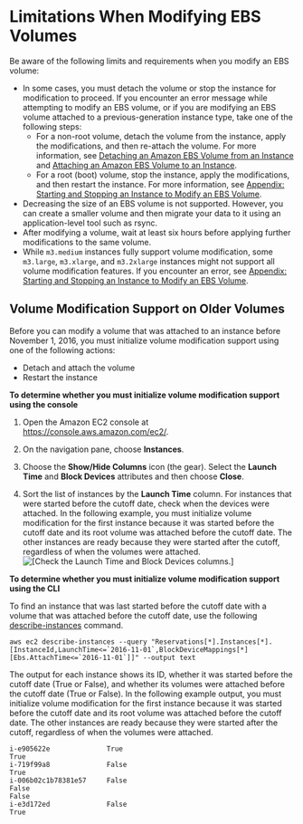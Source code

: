 # Limitations When Modifying EBS Volumes<a name="limitations"></a>

Be aware of the following limits and requirements when you modify an EBS volume:
+ In some cases, you must detach the volume or stop the instance for modification to proceed\. If you encounter an error message while attempting to modify an EBS volume, or if you are modifying an EBS volume attached to a previous\-generation instance type, take one of the following steps:
  + For a non\-root volume, detach the volume from the instance, apply the modifications, and then re\-attach the volume\. For more information, see [Detaching an Amazon EBS Volume from an Instance](http://docs.aws.amazon.com/AWSEC2/latest/UserGuide/ebs-detaching-volume.html) and [Attaching an Amazon EBS Volume to an Instance](http://docs.aws.amazon.com/AWSEC2/latest/UserGuide/ebs-attaching-volume.html)\. 
  + For a root \(boot\) volume, stop the instance, apply the modifications, and then restart the instance\. For more information, see [Appendix: Starting and Stopping an Instance to Modify an EBS Volume](stop-start.md)\.
+ Decreasing the size of an EBS volume is not supported\. However, you can create a smaller volume and then migrate your data to it using an application\-level tool such as rsync\.
+ After modifying a volume, wait at least six hours before applying further modifications to the same volume\.
+ While `m3.medium` instances fully support volume modification, some `m3.large`, `m3.xlarge`, and `m3.2xlarge` instances might not support all volume modification features\. If you encounter an error, see [Appendix: Starting and Stopping an Instance to Modify an EBS Volume](stop-start.md)\.

## Volume Modification Support on Older Volumes<a name="initialize-modification-support"></a>

Before you can modify a volume that was attached to an instance before November 1, 2016, you must initialize volume modification support using one of the following actions:
+ Detach and attach the volume
+ Restart the instance

**To determine whether you must initialize volume modification support using the console**

1. Open the Amazon EC2 console at [https://console\.aws\.amazon\.com/ec2/](https://console.aws.amazon.com/ec2/)\.

1. On the navigation pane, choose **Instances**\.

1. Choose the **Show/Hide Columns** icon \(the gear\)\. Select the **Launch Time** and **Block Devices** attributes and then choose **Close**\.

1. Sort the list of instances by the **Launch Time** column\. For instances that were started before the cutoff date, check when the devices were attached\. In the following example, you must initialize volume modification for the first instance because it was started before the cutoff date and its root volume was attached before the cutoff date\. The other instances are ready because they were started after the cutoff, regardless of when the volumes were attached\.  
![\[Check the Launch Time and Block Devices columns.\]](http://docs.aws.amazon.com/AWSEC2/latest/UserGuide/images/check-volume-modification-support.png)

**To determine whether you must initialize volume modification support using the CLI**

To find an instance that was last started before the cutoff date with a volume that was attached before the cutoff date, use the following [describe\-instances](http://docs.aws.amazon.com/cli/latest/reference/ec2/describe-instances.html) command\.

```
aws ec2 describe-instances --query "Reservations[*].Instances[*].[InstanceId,LaunchTime<=`2016-11-01`,BlockDeviceMappings[*][Ebs.AttachTime<=`2016-11-01`]]" --output text
```

The output for each instance shows its ID, whether it was started before the cutoff date \(True or False\), and whether its volumes were attached before the cutoff date \(True or False\)\. In the following example output, you must initialize volume modification for the first instance because it was started before the cutoff date and its root volume was attached before the cutoff date\. The other instances are ready because they were started after the cutoff, regardless of when the volumes were attached\.

```
i-e905622e              True
True
i-719f99a8              False
True
i-006b02c1b78381e57     False
False
False
i-e3d172ed              False
True
```